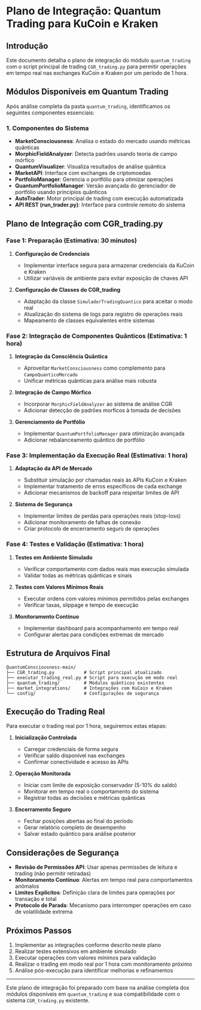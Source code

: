 # Plano de Integração: Quantum Trading para KuCoin e Kraken

## Introdução

Este documento detalha o plano de integração do módulo `quantum_trading` com o script principal de trading `CGR_trading.py` para permitir operações em tempo real nas exchanges KuCoin e Kraken por um período de 1 hora.

## Módulos Disponíveis em Quantum Trading

Após análise completa da pasta `quantum_trading`, identificamos os seguintes componentes essenciais:

### 1. Componentes do Sistema

- **MarketConsciousness**: Analisa o estado do mercado usando métricas quânticas
- **MorphicFieldAnalyzer**: Detecta padrões usando teoria de campo mórfico
- **QuantumVisualizer**: Visualiza resultados de análise quântica
- **MarketAPI**: Interface com exchanges de criptomoedas
- **PortfolioManager**: Gerencia o portfólio para otimizar operações
- **QuantumPortfolioManager**: Versão avançada do gerenciador de portfólio usando princípios quânticos
- **AutoTrader**: Motor principal de trading com execução automatizada
- **API REST (run_trader.py)**: Interface para controle remoto do sistema

## Plano de Integração com CGR_trading.py

### Fase 1: Preparação (Estimativa: 30 minutos)

1. **Configuração de Credenciais**
   - Implementar interface segura para armazenar credenciais da KuCoin e Kraken
   - Utilizar variáveis de ambiente para evitar exposição de chaves API

2. **Configuração de Classes do CGR_trading**
   - Adaptação da classe `SimuladorTradingQuantico` para aceitar o modo real
   - Atualização do sistema de logs para registro de operações reais
   - Mapeamento de classes equivalentes entre sistemas

### Fase 2: Integração de Componentes Quânticos (Estimativa: 1 hora)

1. **Integração da Consciência Quântica**
   - Aproveitar `MarketConsciousness` como complemento para `CampoQuanticoMercado`
   - Unificar métricas quânticas para análise mais robusta

2. **Integração de Campo Mórfico**
   - Incorporar `MorphicFieldAnalyzer` ao sistema de análise CGR
   - Adicionar detecção de padrões morficos à tomada de decisões

3. **Gerenciamento de Portfólio**
   - Implementar `QuantumPortfolioManager` para otimização avançada
   - Adicionar rebalanceamento quântico de portfólio

### Fase 3: Implementação da Execução Real (Estimativa: 1 hora)

1. **Adaptação da API de Mercado**
   - Substituir simulação por chamadas reais às APIs KuCoin e Kraken
   - Implementar tratamento de erros específicos de cada exchange
   - Adicionar mecanismos de backoff para respeitar limites de API

2. **Sistema de Segurança**
   - Implementar limites de perdas para operações reais (stop-loss)
   - Adicionar monitoramento de falhas de conexão
   - Criar protocolo de encerramento seguro de operações

### Fase 4: Testes e Validação (Estimativa: 1 hora)

1. **Testes em Ambiente Simulado**
   - Verificar comportamento com dados reais mas execução simulada
   - Validar todas as métricas quânticas e sinais

2. **Testes com Valores Mínimos Reais**
   - Executar ordens com valores mínimos permitidos pelas exchanges
   - Verificar taxas, slippage e tempo de execução

3. **Monitoramento Contínuo**
   - Implementar dashboard para acompanhamento em tempo real
   - Configurar alertas para condições extremas de mercado

## Estrutura de Arquivos Final

```
QuantumConsciousness-main/
├── CGR_trading.py           # Script principal atualizado
├── executar_trading_real.py # Script para execução em modo real
├── quantum_trading/         # Módulos quânticos existentes
├── market_integrations/     # Integrações com KuCoin e Kraken
└── config/                  # Configurações de segurança
```

## Execução do Trading Real

Para executar o trading real por 1 hora, seguiremos estas etapas:

1. **Inicialização Controlada**
   - Carregar credenciais de forma segura
   - Verificar saldo disponível nas exchanges
   - Confirmar conectividade e acesso às APIs

2. **Operação Monitorada**
   - Iniciar com limite de exposição conservador (5-10% do saldo)
   - Monitorar em tempo real o comportamento do sistema
   - Registrar todas as decisões e métricas quânticas

3. **Encerramento Seguro**
   - Fechar posições abertas ao final do período
   - Gerar relatório completo de desempenho
   - Salvar estado quântico para análise posterior

## Considerações de Segurança

- **Revisão de Permissões API**: Usar apenas permissões de leitura e trading (não permitir retiradas)
- **Monitoramento Contínuo**: Alertas em tempo real para comportamentos anômalos
- **Limites Explícitos**: Definição clara de limites para operações por transação e total
- **Protocolo de Parada**: Mecanismo para interromper operações em caso de volatilidade extrema

## Próximos Passos

1. Implementar as integrações conforme descrito neste plano
2. Realizar testes extensivos em ambiente simulado
3. Executar operações com valores mínimos para validação
4. Realizar o trading em modo real por 1 hora com monitoramento próximo
5. Análise pós-execução para identificar melhorias e refinamentos

---

Este plano de integração foi preparado com base na análise completa dos módulos disponíveis em `quantum_trading` e sua compatibilidade com o sistema `CGR_trading.py` existente.
